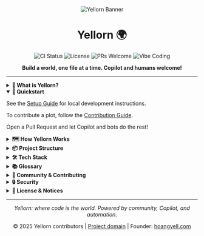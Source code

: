 
<p align="center">
	<img src="https://repository-images.githubusercontent.com/1048182770/6e5296a0-94a6-40ce-a110-9590395a11ae" alt="Yellorn Banner"/>
</p>

<h1 align="center">Yellorn 🌍</h1>

<p align="center">
	<img src="https://github.com/Yellorn/yellorn/actions/workflows/ci.yml/badge.svg" alt="CI Status">
	<img src="https://img.shields.io/badge/license-Apache%20License%202.0-blue" alt="License">
	<img src="https://img.shields.io/badge/PRs-welcome-brightgreen.svg" alt="PRs Welcome">
	<img src="https://img.shields.io/badge/vibe-coding-blueviolet" alt="Vibe Coding">
</p>

<p align="center">
	<b>Build a world, one file at a time. Copilot and humans welcome!</b>
</p>

---

<details>
<summary><strong>📖 What is Yellorn?</strong></summary>

Yellorn is a collaborative, open-source digital universe where every plot of land is defined by a Python file. The world is visualized as a 2D grid, and anyone can expand it by submitting a Pull Request with a new plot. All validation and deployment are automated.

</details>

<details open>
<summary><strong>🚀 Quickstart</strong></summary>

See the <a href="docs/SETUP.md">Setup Guide</a> for local development instructions.

To contribute a plot, follow the <a href=".github/CONTRIBUTING.md">Contribution Guide</a>.

Open a Pull Request and let Copilot and bots do the rest!

</details>

<details>
<summary><strong>🗺️ How Yellorn Works</strong></summary>

```mermaid
flowchart LR
		A[Contributor] -- PR with new plot.py --> B[GitHub Actions]
		B -- Validate & Test --> C[Backend: FastAPI]
		C -- Serve plot data --> D[Frontend: React]
		D -- Render grid --> E[World Visualization]
```

1. Each <code>.py</code> file in <code>/plots</code> defines a unique plot (owner, position, size)
2. The backend (FastAPI) scans and validates all plots
3. The frontend (React) renders the world as a grid of colored blocks
4. Community members add new plots via PRs; bots validate and deploy

</details>

<details>
<summary><strong>📦 Project Structure</strong></summary>

```text
backend/    # FastAPI backend (start here for API)
frontend/   # React frontend (start here for UI)
plots/      # All land plots live here (add your .py file!)
```

</details>

<details>
<summary><strong>🛠️ Tech Stack</strong></summary>

- <strong>Backend:</strong> Python 3.11, FastAPI
- <strong>Frontend:</strong> React (Vite or CRA), TypeScript
- <strong>World Data:</strong> Python files in <code>/plots/</code> (filesystem as database)
- <strong>Automation:</strong> GitHub Actions (CI/CD, validation)
- <strong>Other:</strong> Node.js 20+, modern package managers (pip, npm/yarn/pnpm), open-source, monorepo structure

</details>

<details>
<summary><strong>📚 Glossary</strong></summary>

- <strong>Plot:</strong> A piece of land, defined by a Python file in <code>/plots</code>
- <strong>World:</strong> The sum of all plots, visualized as a grid
- <strong>Owner:</strong> The GitHub user who created a plot
- <strong>Validation:</strong> Automated checks for plot uniqueness and overlap

</details>

<details>
<summary><strong>🤝 Community & Contributing</strong></summary>

- Read <a href=".github/CONTRIBUTING.md">CONTRIBUTING.md</a> to add your plot
- See <a href=".github/CODE_OF_CONDUCT.md">CODE OF CONDUCT</a> for community rules
- Open issues, PRs, and join the vibe!

</details>

<details>
<summary><strong>🔒 Security</strong></summary>

- See <a href=".github/SECURITY.md">SECURITY.md</a> for responsible disclosure

</details>

<details>
<summary><strong>📝 License & Notices</strong></summary>

- Apache 2.0, see <a href="./LICENSE">LICENSE</a> and <a href=".github/NOTICE">NOTICE</a>

</details>

---

<p align="center"><em>Yellorn: where code is the world. Powered by community, Copilot, and automation.</em></p>

<p align="center">© 2025 Yellorn contributors | <a href="https://yellorn.com/">Project domain</a> | Founder: <a href="https://hoangyell.com">hoangyell.com</a></p>
